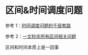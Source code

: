 # 区间&时间调度问题

参考 1：[时间调度问题的千层套路](https://mp.weixin.qq.com/s/YVqd4J1GVnh25FKk8FUYzA)

参考 2：[一文秒杀所有区间相关问题](https://mp.weixin.qq.com/s/Eb6ewVajH56cUlY9LetRJw)

区间和时间本质上是一回事

